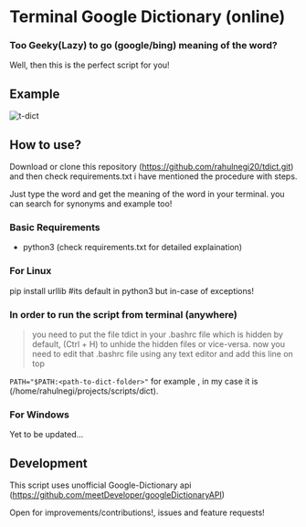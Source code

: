 # Terminal Google Dictionary (online)

### Too Geeky(Lazy) to go (google/bing) meaning of the word?
Well, then this is the perfect script for you!

## Example
![t-dict](https://user-images.githubusercontent.com/36270407/128837743-5c76d4fd-a3eb-4cc4-95ab-6f7dab7c2415.png)

## How to use?

Download or clone this repository (https://github.com/rahulnegi20/tdict.git)
and then check requirements.txt i have mentioned the procedure with steps.

Just type the word and get the meaning of the word in your terminal.
you can search for synonyms and example too!


### Basic Requirements 

*  python3
(check requirements.txt for detailed explaination)


### For Linux 
pip install urllib #its default in python3 but in-case of exceptions!

### In order to run the script from terminal (anywhere)


>you need to put the file tdict in your .bashrc file which is hidden by default, (Ctrl + H) to unhide the hidden files or vice-versa. now you need to edit that .bashrc file using any text editor and add this line on top

`PATH="$PATH:<path-to-dict-folder>"`
for example , in my case it is (/home/rahulnegi/projects/scripts/dict).


### For Windows 
Yet to be updated...


## Development

This script uses unofficial Google-Dictionary api (https://github.com/meetDeveloper/googleDictionaryAPI)

Open for improvements/contributions!, issues and feature requests!

